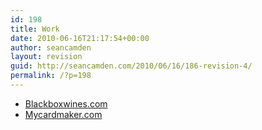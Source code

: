 ```yaml
---
id: 198
title: Work
date: 2010-06-16T21:17:54+00:00
author: seancamden
layout: revision
guid: http://seancamden.com/2010/06/16/186-revision-4/
permalink: /?p=198
---
```

  * [Blackboxwines.com](http://www.blackboxwines.com/)
  * [Mycardmaker.com](http://www.mycardmaker.com/)